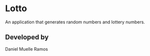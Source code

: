 # Lotto

An application that generates random numbers and lottery numbers.

## Developed by 

Daniel Muelle Ramos
